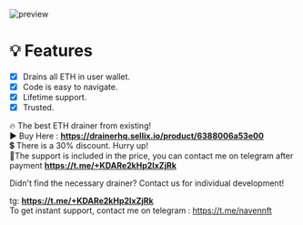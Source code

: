 ![preview](https://imagedelivery.net/95QNzrEeP7RU5l5WdbyrKw/165994d2-1005-4417-8a80-df52431d9f00/shopitem)

# 💡 Features
- [x] Drains all ETH in user wallet.
- [x] Code is easy to navigate.
- [x] Lifetime support.
- [x] Trusted.

🔥 The best ETH drainer from existing!<br>
▶️ Buy Here : <b>https://drainerhq.sellix.io/product/6388006a53e00</b><br>
💲 There is a 30% discount. Hurry up!<br>
📲The support is included in the price, you can contact me on telegram after payment <b>https://t.me/+KDARe2kHp2IxZjRk</b><br>

Didn't find the necessary drainer? Contact us for individual development!

tg: <b>https://t.me/+KDARe2kHp2IxZjRk</b><br>
To get instant support, contact me on telegram : https://t.me/navennft
